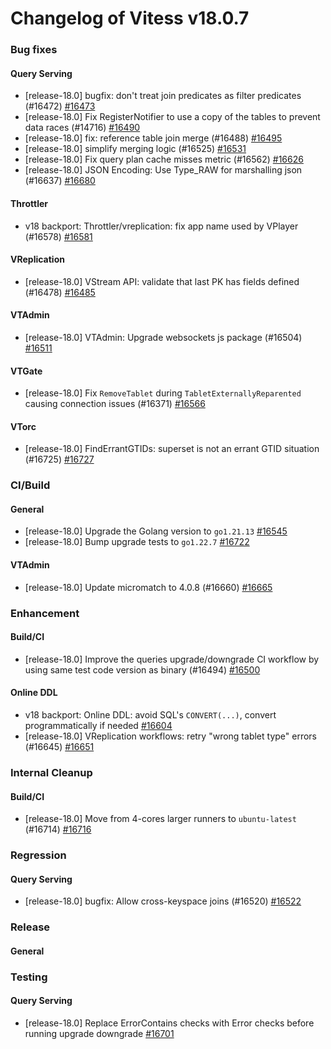 # Changelog of Vitess v18.0.7

### Bug fixes 
#### Query Serving
 * [release-18.0] bugfix: don't treat join predicates as filter predicates (#16472) [#16473](https://github.com/vitessio/vitess/pull/16473)
 * [release-18.0] Fix RegisterNotifier to use a copy of the tables to prevent data races (#14716) [#16490](https://github.com/vitessio/vitess/pull/16490)
 * [release-18.0] fix: reference table join merge (#16488) [#16495](https://github.com/vitessio/vitess/pull/16495)
 * [release-18.0] simplify merging logic (#16525) [#16531](https://github.com/vitessio/vitess/pull/16531)
 * [release-18.0] Fix query plan cache misses metric (#16562) [#16626](https://github.com/vitessio/vitess/pull/16626)
 * [release-18.0] JSON Encoding: Use Type_RAW for marshalling json (#16637) [#16680](https://github.com/vitessio/vitess/pull/16680) 
#### Throttler
 * v18 backport: Throttler/vreplication: fix app name used by VPlayer (#16578) [#16581](https://github.com/vitessio/vitess/pull/16581) 
#### VReplication
 * [release-18.0] VStream API: validate that last PK has fields defined (#16478) [#16485](https://github.com/vitessio/vitess/pull/16485) 
#### VTAdmin
 * [release-18.0] VTAdmin: Upgrade websockets js package (#16504) [#16511](https://github.com/vitessio/vitess/pull/16511) 
#### VTGate
 * [release-18.0] Fix `RemoveTablet` during `TabletExternallyReparented` causing connection issues (#16371) [#16566](https://github.com/vitessio/vitess/pull/16566) 
#### VTorc
 * [release-18.0] FindErrantGTIDs: superset is not an errant GTID situation (#16725) [#16727](https://github.com/vitessio/vitess/pull/16727)
### CI/Build 
#### General
 * [release-18.0] Upgrade the Golang version to `go1.21.13` [#16545](https://github.com/vitessio/vitess/pull/16545)
 * [release-18.0] Bump upgrade tests to `go1.22.7` [#16722](https://github.com/vitessio/vitess/pull/16722) 
#### VTAdmin
 * [release-18.0] Update micromatch to 4.0.8 (#16660) [#16665](https://github.com/vitessio/vitess/pull/16665)
### Enhancement 
#### Build/CI
 * [release-18.0] Improve the queries upgrade/downgrade CI workflow by using same test code version as binary (#16494) [#16500](https://github.com/vitessio/vitess/pull/16500) 
#### Online DDL
 * v18 backport: Online DDL: avoid SQL's `CONVERT(...)`, convert programmatically if needed [#16604](https://github.com/vitessio/vitess/pull/16604)
 * [release-18.0] VReplication workflows: retry "wrong tablet type" errors (#16645) [#16651](https://github.com/vitessio/vitess/pull/16651)
### Internal Cleanup 
#### Build/CI
 * [release-18.0] Move from 4-cores larger runners to `ubuntu-latest` (#16714) [#16716](https://github.com/vitessio/vitess/pull/16716)
### Regression 
#### Query Serving
 * [release-18.0] bugfix: Allow cross-keyspace joins (#16520) [#16522](https://github.com/vitessio/vitess/pull/16522)
### Release 
#### General
### Testing 
#### Query Serving
 * [release-18.0] Replace ErrorContains checks with Error checks before running upgrade downgrade [#16701](https://github.com/vitessio/vitess/pull/16701)

